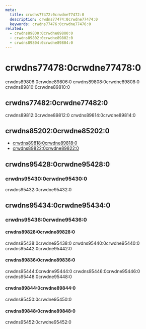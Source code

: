 ```yaml
---
meta:
  title: crwdns77472:0crwdne77472:0
  description: crwdns77474:0crwdne77474:0
  keywords: crwdns77476:0crwdne77476:0
related:
  - crwdns89800:0crwdne89800:0
  - crwdns89802:0crwdne89802:0
  - crwdns89804:0crwdne89804:0
---
```


# crwdns77478:0crwdne77478:0

crwdns89806:0crwdne89806:0 crwdns89808:0crwdne89808:0 crwdns89810:0crwdne89810:0

<entry-ad />

## crwdns77482:0crwdne77482:0

crwdns89812:0crwdne89812:0 crwdns89814:0crwdne89814:0

<usage name="v-btn-fab" />

## crwdns85202:0crwdne85202:0

- [crwdns89818:0crwdne89818:0](crwdns89816:0crwdne89816:0)
- [crwdns89822:0crwdne89822:0](crwdns89820:0crwdne89820:0)

## crwdns95428:0crwdne95428:0

### crwdns95430:0crwdne95430:0

crwdns95432:0crwdne95432:0

## crwdns95434:0crwdne95434:0

### crwdns95436:0crwdne95436:0

#### crwdns89828:0crwdne89828:0

crwdns95438:0crwdne95438:0 crwdns95440:0crwdne95440:0 crwdns95442:0crwdne95442:0

<example file="v-btn-fab/misc-display-animation" />

#### crwdns89836:0crwdne89836:0

crwdns95444:0crwdne95444:0 crwdns95446:0crwdne95446:0 crwdns95448:0crwdne95448:0

<example file="v-btn-fab/misc-lateral-screens" />

#### crwdns89844:0crwdne89844:0

crwdns95450:0crwdne95450:0

<example file="v-btn-fab/misc-small" />

#### crwdns89848:0crwdne89848:0

crwdns95452:0crwdne95452:0

<example file="v-btn-fab/misc-speed-dial" />

<backmatter />
